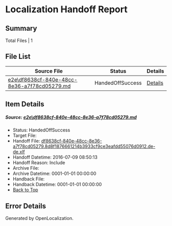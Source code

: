 # <a name='report-top'></a> Localization Handoff Report

## Summary
 Total Files | 1

## File List
 Source File | Status | Details 
 ----------- | ------ | ------- 
 [e2e\df8638cf-840e-48cc-8e36-a7f78cd05279.md](https://github.com/OpenLocalizationTestOrg/oltest/blob/cede4553476062a9aaf28618f3c2f6f1a81bdab5/e2e/df8638cf-840e-48cc-8e36-a7f78cd05279.md) | HandedOffSuccess | [Details](#e7a35c61c7aa1963fe1681800e8b86bf9946b3b36)

## Item Details
##### <a name='e7a35c61c7aa1963fe1681800e8b86bf9946b3b36'></a> Source: [e2e\df8638cf-840e-48cc-8e36-a7f78cd05279.md](https://github.com/OpenLocalizationTestOrg/oltest/blob/cede4553476062a9aaf28618f3c2f6f1a81bdab5/e2e/df8638cf-840e-48cc-8e36-a7f78cd05279.md)
* Status: HandedOffSuccess
* Target File: 
* Handoff File: [df8638cf-840e-48cc-8e36-a7f78cd05279.8d8f1876661214b3933cf9ce3eafdd55076d0912.de-de.xlf](https://github.com/OpenLocalizationTestOrg/olhandoff-e2e/blob/8af89f9c2f0fd6620fb2616b31fcda61b8d029f1/ol-handoff/OpenLocalizationTestOrg/oltest-dede-fly/ci/ht/df8638cf-840e-48cc-8e36-a7f78cd05279.8d8f1876661214b3933cf9ce3eafdd55076d0912.de-de.xlf)
* Handoff Datetime: 2016-07-09 08:50:13
* Handoff Reason: Include
* Archive File: 
* Archive Datetime: 0001-01-01 00:00:00
* Handback File: 
* Handback Datetime: 0001-01-01 00:00:00
* [Back to Top](#report-top)


## Error Details

Generated by OpenLocalization.
